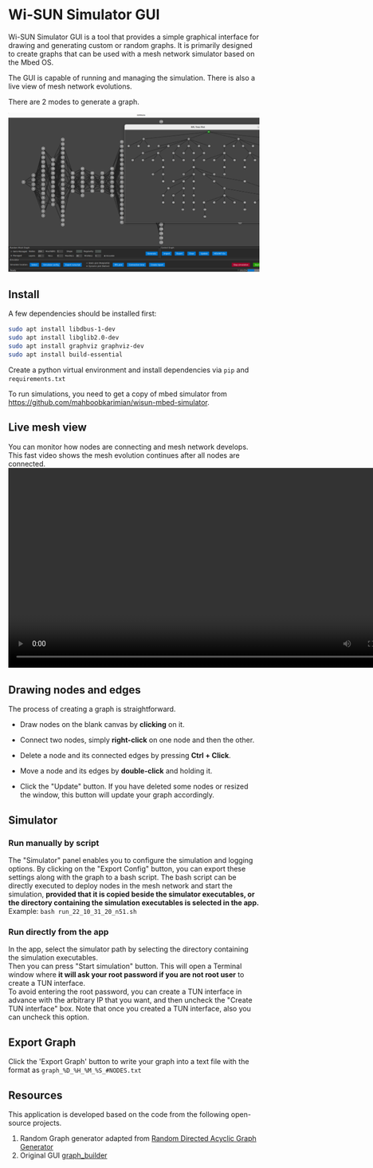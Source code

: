 # Wi-SUN Simulator GUI

Wi-SUN Simulator GUI is a tool that provides a simple graphical interface for drawing and generating custom or random graphs. It is primarily designed to create graphs that can be used with a mesh network simulator based on the Mbed OS.

The GUI is capable of running and managing the simulation. There is also a live view of mesh network evolutions.

There are 2 modes to generate a graph. 

<img src="screenshot.png" alt="sim" width="800"/>

## Install

A few dependencies should be installed first:
```bash
sudo apt install libdbus-1-dev
sudo apt install libglib2.0-dev
sudo apt install graphviz graphviz-dev
sudo apt install build-essential
```
Create a python virtual environment and install dependencies via `pip` and `requirements.txt`

To run simulations, you need to get a copy of mbed simulator from https://github.com/mahboobkarimian/wisun-mbed-simulator.

## Live mesh view

You can monitor how nodes are connecting and mesh network develops. This fast video shows the mesh evolution continues after all nodes are connected.
<video src="all_connected.mp4" width="800"></video>

## Drawing nodes and edges

The process of creating a graph is straightforward.

* Draw nodes on the blank canvas by **clicking** on it.

* Connect two nodes, simply **right-click** on one node and then the other.

* Delete a node and its connected edges by pressing **Ctrl + Click**.

* Move a node and its edges by **double-click** and holding it.

* Click the "Update" button. If you have deleted some nodes or resized the window, this button will update your graph accordingly.

## Simulator

### Run manually by script

The "Simulator" panel enables you to configure the simulation and logging options. By clicking on the "Export Config" button, you can export these settings along with the graph to a bash script. The bash script can be directly executed to deploy nodes in the mesh network and start the simulation, **provided that it is copied beside the simulator executables, or the directory containing the simulation executables is selected in the app.**<br>
Example: `bash run_22_10_31_20_n51.sh`

### Run directly from the app

In the app, select the simulator path by selecting the directory containing the simulation executables.<br>
Then you can press "Start simulation" button. This will open a Terminal window where **it will ask your root password if you are not root user** to create a TUN interface.<br>
To avoid entering the root password, you can create a TUN interface in advance with the arbitrary IP that you want, and then uncheck the "Create TUN interface" box. Note that once you created a TUN interface, also you can uncheck this option.

## Export Graph

Click the 'Export Graph' button to write your graph into a text file with the format as `graph_%D_%H_%M_%S_#NODES.txt`

## Resources

This application is developed based on the code from the following open-source projects.

1. Random Graph generator adapted from [Random Directed Acyclic Graph Generator](https://github.com/Livioni/DAG_Generator)
2. Original GUI [graph_builder](https://github.com/ariel-weiss/graph_builder)
